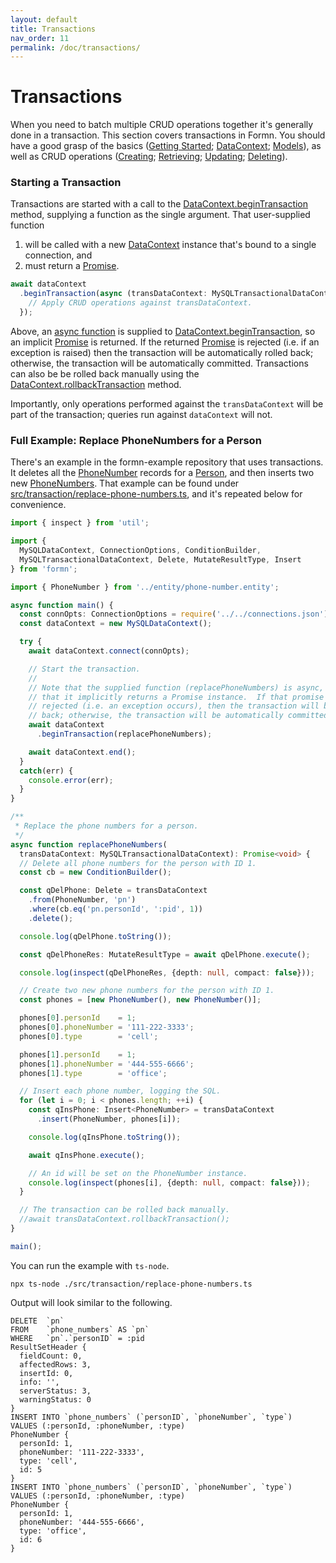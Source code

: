 ```yaml
---
layout: default
title: Transactions
nav_order: 11
permalink: /doc/transactions/
---
```


# Transactions

When you need to batch multiple CRUD operations together it's generally done
in a transaction.  This section covers transactions in Formn.  You should have
a good grasp of the basics ([Getting Started](../getting-started/);
[DataContext](../datacontext/); [Models](../models/)), as well as CRUD
operations ([Creating](../creating/); [Retrieving](../retrieving/);
[Updating](../updating/); [Deleting](../deleting)).

### Starting a Transaction

Transactions are started with a call to the
[DataContext.beginTransaction](../../api-doc/latest/classes/datacontext.html#begintransaction)
method, supplying a function as the single argument.  That user-supplied
function

1. will be called with a new
   [DataContext](../../api-doc/latest/classes/datacontext.html) instance that's
   bound to a single connection, and
2. must return a
   [Promise](https://developer.mozilla.org/en-US/docs/Web/JavaScript/Reference/Global_Objects/Promise).

```typescript
await dataContext
  .beginTransaction(async (transDataContext: MySQLTransactionalDataContext): Promise<void> => {
    // Apply CRUD operations against transDataContext.
  });
```

Above, an [async
function](https://developer.mozilla.org/en-US/docs/Web/JavaScript/Reference/Statements/async_function)
is supplied to
[DataContext.beginTransaction](../../api-doc/latest/classes/datacontext.html#begintransaction),
so an implicit
[Promise](https://developer.mozilla.org/en-US/docs/Web/JavaScript/Reference/Global_Objects/Promise)
is returned.  If the returned
[Promise](https://developer.mozilla.org/en-US/docs/Web/JavaScript/Reference/Global_Objects/Promise)
is rejected (i.e. if an exception is raised) then the transaction will be
automatically rolled back; otherwise, the transaction will be automatically
committed.  Transactions can also be be rolled back manually using the
[DataContext.rollbackTransaction](../../api-doc/latest/classes/mysqltransactionaldatacontext.html#rollbacktransaction)
method.

Importantly, only operations performed against the `transDataContext` will be
part of the transaction; queries run against `dataContext` will not.

### Full Example: Replace PhoneNumbers for a Person

There's an example in the formn-example repository that uses transactions.  It
deletes all the
[PhoneNumber](https://github.com/benbotto/formn-example/blob/master/src/entity/phone-number.entity.ts)
records for a
[Person](https://github.com/benbotto/formn-example/blob/master/src/entity/person.entity.ts),
and then inserts two new
[PhoneNumbers](https://github.com/benbotto/formn-example/blob/master/src/entity/phone-number.entity.ts).
That example can be found under
[src/transaction/replace-phone-numbers.ts](//github.com/benbotto/formn-example/blob/master/src/transaction/replace-phone-numbers.ts),
and it's repeated below for convenience.

```typescript
import { inspect } from 'util';

import {
  MySQLDataContext, ConnectionOptions, ConditionBuilder,
  MySQLTransactionalDataContext, Delete, MutateResultType, Insert
} from 'formn';

import { PhoneNumber } from '../entity/phone-number.entity';

async function main() {
  const connOpts: ConnectionOptions = require('../../connections.json');
  const dataContext = new MySQLDataContext();

  try {
    await dataContext.connect(connOpts);

    // Start the transaction.
    //
    // Note that the supplied function (replacePhoneNumbers) is async, meaning
    // that it implicitly returns a Promise instance.  If that promise is
    // rejected (i.e. an exception occurs), then the transaction will be rolled
    // back; otherwise, the transaction will be automatically committed.
    await dataContext
      .beginTransaction(replacePhoneNumbers);

    await dataContext.end();
  }
  catch(err) {
    console.error(err);
  }
}

/**
 * Replace the phone numbers for a person.
 */
async function replacePhoneNumbers(
  transDataContext: MySQLTransactionalDataContext): Promise<void> {
  // Delete all phone numbers for the person with ID 1.
  const cb = new ConditionBuilder();

  const qDelPhone: Delete = transDataContext
    .from(PhoneNumber, 'pn')
    .where(cb.eq('pn.personId', ':pid', 1))
    .delete();

  console.log(qDelPhone.toString());

  const qDelPhoneRes: MutateResultType = await qDelPhone.execute();

  console.log(inspect(qDelPhoneRes, {depth: null, compact: false}));

  // Create two new phone numbers for the person with ID 1.
  const phones = [new PhoneNumber(), new PhoneNumber()];

  phones[0].personId    = 1;
  phones[0].phoneNumber = '111-222-3333';
  phones[0].type        = 'cell';

  phones[1].personId    = 1;
  phones[1].phoneNumber = '444-555-6666';
  phones[1].type        = 'office';

  // Insert each phone number, logging the SQL.
  for (let i = 0; i < phones.length; ++i) {
    const qInsPhone: Insert<PhoneNumber> = transDataContext
      .insert(PhoneNumber, phones[i]);

    console.log(qInsPhone.toString());

    await qInsPhone.execute();

    // An id will be set on the PhoneNumber instance.
    console.log(inspect(phones[i], {depth: null, compact: false}));
  }

  // The transaction can be rolled back manually.
  //await transDataContext.rollbackTransaction();
}

main();
```

You can run the example with `ts-node`.

```
npx ts-node ./src/transaction/replace-phone-numbers.ts
```

Output will look similar to the following.

```
DELETE  `pn`
FROM    `phone_numbers` AS `pn`
WHERE   `pn`.`personID` = :pid
ResultSetHeader {
  fieldCount: 0,
  affectedRows: 3,
  insertId: 0,
  info: '',
  serverStatus: 3,
  warningStatus: 0
}
INSERT INTO `phone_numbers` (`personID`, `phoneNumber`, `type`)
VALUES (:personId, :phoneNumber, :type)
PhoneNumber {
  personId: 1,
  phoneNumber: '111-222-3333',
  type: 'cell',
  id: 5
}
INSERT INTO `phone_numbers` (`personID`, `phoneNumber`, `type`)
VALUES (:personId, :phoneNumber, :type)
PhoneNumber {
  personId: 1,
  phoneNumber: '444-555-6666',
  type: 'office',
  id: 6
}
```

